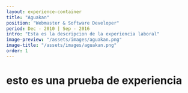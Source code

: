 ```yaml
---
layout: experience-container
title: "Aguakan"
position: "Webmaster & Software Developer"
period: Dec - 2010 | Sep - 2016
intro: "Esta es la descripcion de la experiencia laboral"
image-preview: "/assets/images/aguakan.png"
image-title: "/assets/images/aguakan.png"
order: 1
---
```

# esto es una prueba de experiencia